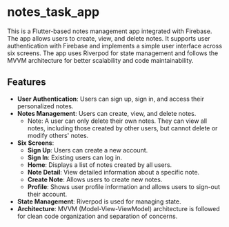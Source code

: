 # notes_task_app

This is a Flutter-based notes management app integrated with Firebase. The app allows users to create, view, and delete notes. It supports user authentication with Firebase and implements a simple user interface across six screens. The app uses Riverpod for state management and follows the MVVM architecture for better scalability and code maintainability.

## Features

- **User Authentication**: Users can sign up, sign in, and access their personalized notes.
- **Notes Management**: Users can create, view, and delete notes. 
  - Note: A user can only delete their own notes. They can view all notes, including those created by other users, but cannot delete or modify others' notes.
- **Six Screens**:
  - **Sign Up**: Users can create a new account.
  - **Sign In**: Existing users can log in.
  - **Home**: Displays a list of notes created by all users.
  - **Note Detail**: View detailed information about a specific note.
  - **Create Note**: Allows users to create new notes.
  - **Profile**: Shows user profile information and allows users to sign-out their account.
- **State Management**: Riverpod is used for managing state.
- **Architecture**: MVVM (Model-View-ViewModel) architecture is followed for clean code organization and separation of concerns.